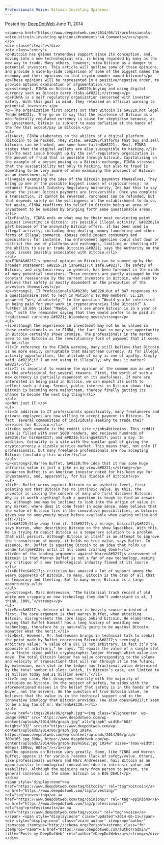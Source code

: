 ```yaml
---
Professionals Voice: Bitcoin Investing Opinions
---
```

<article class="post-listing post-5960 post type-post status-publish format-standard has-post-thumbnail hentry category-deepdot-news tag-bitcoin tag-investing tag-opinions tag-professionals tag-voice">
    <div class="post-inner">
    <p class="post-meta">
    <span>Posted by: <a href="https://www.deepdotweb.com/author/admin/" title="">DeepDotWeb </a></span>
    <span>June 11, 2014</span>
    
    <span><a href="https://www.deepdotweb.com/2014/06/11/professionals-voice-bitcoin-investing-opinions/#comments">4 Comments</a></span>
    </p>
    <div class="clear"></div>
    <div class="entry">
    <p>Bitcoin has gained tremendous support since its conception, and, moving into a new technological era, is being regarded by many as the new way to trade. Many others, however, view Bitcoin as a danger to potential investors. This article will outline some of these opinions, and provide a side-by-side comparison of some of the biggest names the economy and their opinions on that crypto-wonder named bitcoin!</p>
    <p>These opinions will be represented in a positive/negative order, to provide optimal examination of argumentation.</p>
    <p><strong>1. FINRA on Bitcoin , &#8220;buying and using digital currency such as Bitcoin carry risks.&#8221;</strong></p>
    <p>FINRA is a self regulatory organization concerned with investor safety. With this goal in mind, they released an official warning to potential investors.</p>
    <p>-The organization first points out that Bitcoin is &#8220;not legal Tender&#8221;. They go on to say that the existence of Bitcoin as a non-federally regulated currency is cause for skepticism because, as an investment, bitcoin is subject to mass deflation at the hands of the few that accept/pay in Bitcoin.</p>
    <ul>
    <li>Next, FINRA elaborates on the ability of a digital platform (bitcoin) to be hacked. They state, &#8220;Platforms that buy and sell bitcoins can be hacked, and some have failed&#8221;. Next, FINRA states that the digital wallets are also susceptible to hacking.</li>
    <li>The next issue brought up by the self-regulatory organization is the amount of fraud that is possible through bitcoin. Capitalizing on the example of a person posing as a Bitcoin exchange, FINRA stresses that the susceptibility not only to hacking, but also to fraud is something to be very aware of when examining the prospect of Bitcoin as an investment.</li>
    <li>Again examining the idea of the Bitcoin payments themselves, They bring up one of the possible biggest issues of cryptocurrency: no refunds! Financial Industry Regulatory Authority, Inc had this to say about the issue: Bitcoin payments are irreversible. Once you complete a transaction, it cannot be reversed. Purchases can be refunded, but that depends solely on the willingness of the establishment to do so. Yet again, FINRA reaffirms its belief in Bitcoin being an area of investment to be avoided by bringing forth some questionable areas.</li>
    <li>Finally, FINRA ends on what may be their most convincing point against investing in Bitcoin: its possible illegal activity. &#8220;In part because of the anonymity Bitcoin offers, it has been used in illegal activity, including drug dealing, money laundering and other forms of illegal commerce. Abuses could impact consumers and speculators; for instance, law enforcement agencies could shut down or restrict the use of platforms and exchanges, limiting or shutting off the ability to use or trade Bitcoins.&#8221; says the Authority on the legal issues possibly associated with Bitcoin.</li>
    </ul>
    <p>FINRA&#8217;s general opinion on Bitcoin can be summed up by the broader statement: &#8216;It isn&#8217;t safe.&#8217; The safety of Bitcoin, and cryptocurrency in general, has been foremost in the minds of many potential investors. These concerns are partly assuaged by the constant reassurance by the current investors in Bitcoin, who seem to believe that safety is mostly dependent on the precaution of the investors themselves!</p>
    <p><strong>2. IT Professionals?&#8230; &#8220;Out of 847 responses to a questionnaire sent to Tech in Motion’s 18,000 members, 51.12% answered “yes, absolutely,” to the question “Would you be interested in being paid for your work in cryptocurrencies like Bitcoin?” A further 18.06% ticked “Maybe, let’s see where Bitcoin is in a year or two,” with the remainder saying that they would prefer to be paid in traditional currency.&#8221;-bloomberg news</strong></p>
    <ul>
    <li>Although the experience in investment may not be as valued in these professionals as in FINRA, the fact that so many see opportunity in Bitcoin certainly shows promise. The professionals in the market seem to see Bitcoin as the revolutionary form of payment that it seeks to be.</li>
    <li>In reference to the FINRA warning, many still believe that Bitcoin is no more easily corruptable that mainstream currency. As for illegal activity opportunities, the attitude of many is one of apathy. Simply said, &#8216;if I am not using it illegally, why does it matter?&#8217;</li>
    <li>It is important to examine the opinion of the common man as well as the professional for several reasons. First, the worth of such a new currency is partially dependent on its usefulness. If more are interested in being paid in Bitcoin, we can expect its worth to reflect such a thing. Second, public interest in Bitcoin shows that Bitcoin is becoming more mainstream, thereby finally getting its chance to become the next big thing!</li>
    </ul>
    <p>Not just IT!</p>
    <ul>
    <li>In addition to IT professionals specifically, many freelancers and private employees are now willing to accept payment in Bitcoin. In fact, several communities of individuals seeking to trade their services for Bitcoin.</li>
    <li>One such example is the reddit site r/jobs4bitcoins. This reddit site is filled with over 5000 readers, and recieves hundreds of &#8216;for hire&#8217; and &#8216;hiring&#8217; posts a day. In addition, Coinality is a site with the similar goal of giving the cryptocurrency a sizable service market. This means that, not only IT professionals, but many freelance professionals are now accepting Bitcoin (including this writer!)</li>
    </ul>
    <p><strong>3.Warren Buffet, &#8220;The idea that it has some huge intrinsic value is just a joke in my view.&#8221;</strong></p>
    <p>Warren Buffet is an American investor noted for his keen eye for investments, and, apparently, for his disdain of Bitcoin!</p>
    <ul>
    <li>Mr. Buffet warns against Bitcoin on an asthetic level, first pointing out that Bitcoin has no intrinsic value. By this, the investor is voicing the concern of many who first discover Bitcoin: Why is it worth anything? Such a question is tough to find an answer to, although one may be inclined to look into the origin of value in any market; where does it come from? In some sense, many believe that the value of Bitcoin lies in the innovative possibilities, as bitcoin gives way to anonymouty never before available when paying online-and off!</li>
    <li>&#8220;Stay away from it. It&#8217;s a mirage, basically&#8221;, says Warren, when describing Bitcoin on the show Squackbox. With this, he is trying to depict Bitcoin as a temporary solution to a problem that will persist. Although Bitcoin in itself is an attempt to improve the transmission of money, it holds no true value, says Buffet. In essence, Mr. Buffet is equating Bitcoin to an idea that holds up wonderfully&#8230; until it all comes crashing down!</li>
    <li>One of the leading arguments against Warren&#8217;s assessment of Bitcoin is that Warren Buffet is not a fan of new technology, making any critique of a new technological industry flawed at its source.</li>
    <li>Buffet&#8217;s criticism has amassed a lot of support among the weary opponents of Bitcoin. To many, Bitcoin is the crux of all that is temporary and fleeting. But to many more, Bitcoin is a large opportunity.</li>
    </ul>
    <p><strong>4. Marc Andreessen, “The historical track record of old white men crapping on new technology they don’t understand is at, I think, 100%,”</strong></p>
    <ul>
    <li>Marc&#8217;s defence of bitcoin is heavily source-oriented at first. The core argument is that Warren Buffet, when attacking Bitcoin, misrepresents the core logic behind bitcoin. He elaborates, saying that Buffet himself has a long history of avoiding new technology, therefore he is naturally going to be against Bitcoin, nomatter what the merit.</li>
    <li>Next, However, Mr. Andreessen brings in technical talk to combat the point made by Buffet concerning Bitcoin&#8217;s seemingly Arbitrary value: “A value of a BTC is not arbitrary, in fact it’s the opposite of arbitrary,” he says. “It equals the value of a single slot in a finite sized public cryptographic ledger through which value can move. The total Bitcoin ledger has value corresponding to the volume and velocity of transactions that will run through it in the future; by extension, each slot in the ledger has fractional value determined by the total number of slots (which, in Bitcoin’s case, are limited to 11 million today and 21 million ever).”</li>
    <li>In any case, Marc disagrees heartily with the majority of critiques on Bitcoin. On the subject of safety, he sides with the aforementioned masses in the belief that safety is in the hands of the buyer, not the servers. On the question of true Bitcoin value, he believes that the value is in the technical support and in the innovative ideology that Bitcoin provides. (He also doesn&#8217;t seem to be a big fan of mr. Warren&#8230;)</li>
    </ul>
    <p><a href="/imgs/2014/06/graph.jpg"><img class="aligncenter  wp-image-5961" src="https://www.deepdotweb.com/wp-content/uploads/2014/06/graph.jpg" alt="graph" width="604" height="332" srcset="https://www.deepdotweb.com/wp-content/uploads/2014/06/graph.jpg 1914w, https://www.deepdotweb.com/wp-content/uploads/2014/06/graph-300x165.jpg 300w, https://www.deepdotweb.com/wp-content/uploads/2014/06/graph-1024x562.jpg 1024w" sizes="(max-width: 604px) 100vw, 604px"/></a></p>
    <p>The opinions on Bitcoin vary greatly. Some, like FINRA and Warren buffet, oppose it for various reasons (lack of safety/value. Others, like professionals workers and Marc Andreessen, hail Bitcoin as an opportunistic technological innovation (due to intrinsic value and usability). Although the opinions vary from person to person, the general consensus is the same: Bitcoin is a BIG DEAL!</p>
    </div>
    <span style="display:none"><a href="https://www.deepdotweb.com/tag/bitcoin/" rel="tag">bitcoin</a> <a href="https://www.deepdotweb.com/tag/investing/" rel="tag">investing</a> <a href="https://www.deepdotweb.com/tag/opinions/" rel="tag">opinions</a> <a href="https://www.deepdotweb.com/tag/professionals/" rel="tag">professionals</a> <a href="https://www.deepdotweb.com/tag/voice/" rel="tag">voice</a></span> <span style="display:none" class="updated">2014-06-11</span>
    <div style="display:none" class="vcard author" itemprop="author" itemscope itemtype="http://schema.org/Person"><strong class="fn" itemprop="name"><a href="https://www.deepdotweb.com/author/admin/" title="Posts by DeepDotWeb" rel="author">DeepDotWeb</a></strong></div>
    </div>
</article>

